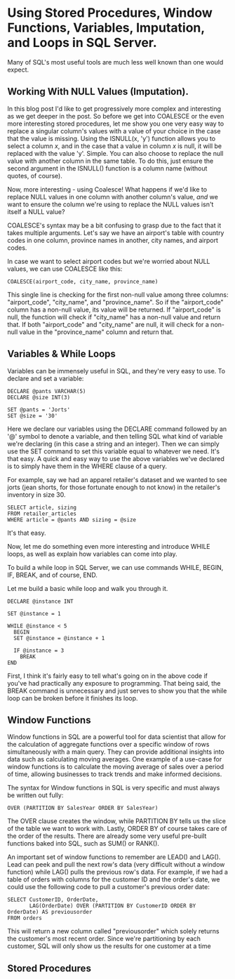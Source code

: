 # Using Stored Procedures, Window Functions, Variables, Imputation, and Loops in SQL Server.

Many of SQL's most useful tools are much less well known than one would expect. 

## Working With NULL Values (Imputation).
In this blog post I'd like to get progressively more complex and interesting as we get deeper in the post. So before we get into COALESCE or the even more interesting stored procedures, let me show you one very easy way to replace a singular column's values with a value of your choice in the case that the value is missing. Using the ISNULL(x, 'y') function allows you to select a column _x_, and in the case that a value in column _x_ is null, it will be replaced with the value 'y'. Simple. You can also choose to replace the null value with another column in the same table. To do this, just ensure the second argument in the ISNULL() function is a column name (without quotes, of course). 

Now, more interesting - using Coalesce! What happens if we'd like to replace NULL values in one column with another column's value, *and* we want to ensure the column we're using to replace the NULL values isn't itself a NULL value?

COALESCE's syntax may be a bit confusing to grasp due to the fact that it takes multiple arguments. Let's say we have an airport's table with country codes in one column, province names in another, city names, and airport codes. 

In case we want to select airport codes but we're worried about NULL values, we can use COALESCE like this: 

```
COALESCE(airport_code, city_name, province_name)
```

This single line is checking for the first non-null value among three columns: "airport_code", "city_name", and "province_name".
So if the "airport_code" column has a non-null value, its value will be returned. If "airport_code" is null, the function will check if "city_name" has a non-null value and return that. If both "airport_code" and "city_name" are null, it will check for a non-null value in the "province_name" column and return that.

## Variables & While Loops
Variables can be immensely useful in SQL, and they're very easy to use. To declare and set a variable:

```
DECLARE @pants VARCHAR(5)
DECLARE @size INT(3)

SET @pants = 'Jorts'
SET @size = '30'
```

Here we declare our variables using the DECLARE command followed by an '@' symbol to denote a variable, and then telling SQL what kind of variable we're declaring (in this case a string and an integer). Then we can simply use the SET command to set this variable equal to whatever we need. It's that easy. A quick and easy way to use the above variables we've declared is to simply have them in the WHERE clause of a query. 

For example, say we had an apparel retailer's dataset and we wanted to see jorts (jean shorts, for those fortunate enough to not know) in the retailer's inventory in size 30.

```
SELECT article, sizing
FROM retailer_articles
WHERE article = @pants AND sizing = @size
```
It's that easy.

Now, let me do something even more interesting and introduce WHILE loops, as well as explain how variables can come into play.

To build a while loop in SQL Server, we can use commands WHILE, BEGIN, IF, BREAK, and of course, END.

Let me build a basic while loop and walk you through it.

```
DECLARE @instance INT

SET @instance = 1

WHILE @instance < 5
  BEGIN 
  SET @instance = @instance + 1
  
  IF @instance = 3
    BREAK
END
```

First, I think it's fairly easy to tell what's going on in the above code if you've had practically any exposure to programming. That being said, the BREAK command is unnecessary and just serves to show you that the while loop can be broken before it finishes its loop.

## Window Functions 

Window functions in SQL are a powerful tool for data scientist that allow for the calculation of aggregate functions over a specific window of rows simultaneously with a main query. They can provide additional insights into data such as calculating moving averages. One example of a use-case for window functions is to calculate the moving average of sales over a period of time, allowing businesses to track trends and make informed decisions.

The syntax for Window functions in SQL is very specific and must always be written out fully:

```
OVER (PARTITION BY SalesYear ORDER BY SalesYear)
```
The OVER clause creates the window, while PARTITION BY tells us the slice of the table we want to work with. Lastly, ORDER BY of course takes care of the order of the results. There are already some very useful pre-built functions baked into SQL, such as SUM() or RANK().

An important set of window functions to remember are LEAD() and LAG(). Lead can peek and pull the next row's data (very difficult without a window function) while LAG() pulls the previous row's data. For example, if we had a table of orders with columns for the customer ID and the order's date, we could use the following code to pull a customer's previous order date:

```
SELECT CustomerID, OrderDate, 
       LAG(OrderDate) OVER (PARTITION BY CustomerID ORDER BY OrderDate) AS previousorder
FROM orders
```
This will return a new column called "previousorder" which solely returns the customer's most recent order. Since we're partitioning by each customer, SQL will only show us the results for one customer at a time

## Stored Procedures
